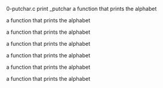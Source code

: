 0-putchar.c print _putchar
a function that prints the alphabet

a function that prints the alphabet

a function that prints the alphabet

a function that prints the alphabet

a function that prints the alphabet

a function that prints the alphabet

a function that prints the alphabet

